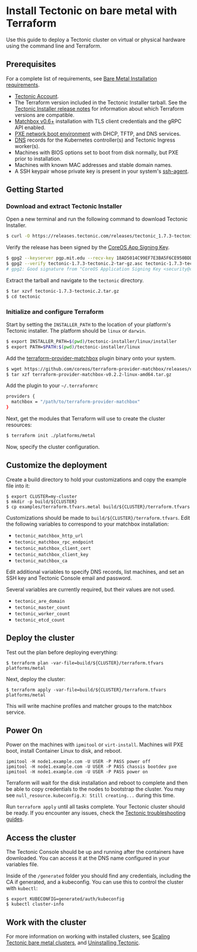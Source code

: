 # Install Tectonic on bare metal with Terraform

Use this guide to deploy a Tectonic cluster on virtual or physical hardware using the command line and Terraform.

## Prerequisites

For a complete list of requirements, see [Bare Metal Installation requirements][bare-requirements].

* [Tectonic Account][account].
* The Terraform version included in the Tectonic Installer tarball. See the [Tectonic Installer release notes][release-notes] for information about which Terraform versions are compatible.
* [Matchbox v0.6+][matchbox-latest] installation with TLS client credentials and the gRPC API enabled.
* [PXE network boot environment][network-setup] with DHCP, TFTP, and DNS services.
* [DNS][dns] records for the Kubernetes controller(s) and Tectonic Ingress worker(s).
* Machines with BIOS options set to boot from disk normally, but PXE prior to installation.
* Machines with known MAC addresses and stable domain names.
* A SSH keypair whose private key is present in your system's [ssh-agent][ssh-agent].

## Getting Started

### Download and extract Tectonic Installer

Open a new terminal and run the following command to download Tectonic Installer.

```bash
$ curl -O https://releases.tectonic.com/releases/tectonic_1.7.3-tectonic.3.tar.gz # download
```

Verify the release has been signed by the [CoreOS App Signing Key][verification-key].

```bash
$ gpg2 --keyserver pgp.mit.edu --recv-key 18AD5014C99EF7E3BA5F6CE950BDD3E0FC8A365E
$ gpg2 --verify tectonic-1.7.3-tectonic.2-tar-gz.asc tectonic-1.7.3-tectonic.2-tar.gz
# gpg2: Good signature from "CoreOS Application Signing Key <security@coreos.com>"
```

Extract the tarball and navigate to the `tectonic` directory.

```bash
$ tar xzvf tectonic-1.7.3-tectonic.2.tar.gz
$ cd tectonic
```

### Initialize and configure Terraform

Start by setting the `INSTALLER_PATH` to the location of your platform's Tectonic installer. The platform should be `linux` or `darwin`.

```bash
$ export INSTALLER_PATH=$(pwd)/tectonic-installer/linux/installer
$ export PATH=$PATH:$(pwd)/tectonic-installer/linux
```

Add the [terraform-provider-matchbox](https://github.com/coreos/terraform-provider-matchbox/releases) plugin binary onto your system.

```bash
$ wget https://github.com/coreos/terraform-provider-matchbox/releases/download/v0.2.2/terraform-provider-matchbox-v0.2.2-linux-amd64.tar.gz
$ tar xzf terraform-provider-matchbox-v0.2.2-linux-amd64.tar.gz
```

Add the plugin to your `~/.terraformrc`

```bash
providers {
  matchbox = "/path/to/terraform-provider-matchbox"
}
```

Next, get the modules that Terraform will use to create the cluster resources:

```bash
$ terraform init ./platforms/metal
```

Now, specify the cluster configuration.

## Customize the deployment

Create a build directory to hold your customizations and copy the example file into it:

```
$ export CLUSTER=my-cluster
$ mkdir -p build/${CLUSTER}
$ cp examples/terraform.tfvars.metal build/${CLUSTER}/terraform.tfvars
```

Customizations should be made to `build/${CLUSTER}/terraform.tfvars`. Edit the following variables to correspond to your matchbox installation:

* `tectonic_matchbox_http_url`
* `tectonic_matchbox_rpc_endpoint`
* `tectonic_matchbox_client_cert`
* `tectonic_matchbox_client_key`
* `tectonic_matchbox_ca`

Edit additional variables to specify DNS records, list machines, and set an SSH key and Tectonic Console email and password.

Several variables are currently required, but their values are not used.

* `tectonic_are_domain`
* `tectonic_master_count`
* `tectonic_worker_count`
* `tectonic_etcd_count`

## Deploy the cluster

Test out the plan before deploying everything:

```
$ terraform plan -var-file=build/${CLUSTER}/terraform.tfvars platforms/metal
```

Next, deploy the cluster:

```
$ terraform apply -var-file=build/${CLUSTER}/terraform.tfvars platforms/metal
```

This will write machine profiles and matcher groups to the matchbox service.

## Power On

Power on the machines with `ipmitool` or `virt-install`. Machines will PXE boot, install Container Linux to disk, and reboot.

```
ipmitool -H node1.example.com -U USER -P PASS power off
ipmitool -H node1.example.com -U USER -P PASS chassis bootdev pxe
ipmitool -H node1.example.com -U USER -P PASS power on
```

Terraform will wait for the disk installation and reboot to complete and then be able to copy credentials to the nodes to bootstrap the cluster. You may see `null_resource.kubeconfig.X: Still creating...` during this time.

Run `terraform apply` until all tasks complete. Your Tectonic cluster should be ready. If you encounter any issues, check the [Tectonic troubleshooting guides][troubleshooting].

## Access the cluster

The Tectonic Console should be up and running after the containers have downloaded. You can access it at the DNS name configured in your variables file.

Inside of the `/generated` folder you should find any credentials, including the CA if generated, and a kubeconfig. You can use this to control the cluster with `kubectl`:

```
$ export KUBECONFIG=generated/auth/kubeconfig
$ kubectl cluster-info
```

## Work with the cluster

For more information on working with installed clusters, see [Scaling Tectonic bare metal clusters][scale-metal], and [Uninstalling Tectonic][uninstall].


[conventions]: ../../conventions.md
[generic]: ../../generic-platform.md
[account]: https://account.coreos.com
[vars]: https://github.com/coreos/tectonic-installer/tree/master/Documentation/variables/config.md
[troubleshooting]: ../../troubleshooting/faq.md
[uninstall]: uninstall.md
[scale-metal]: ../../admin/bare-metal-scale.md
[release-notes]: https://coreos.com/tectonic/releases/
[ssh-agent]: requirements.md#ssh-agent
[bare-requirements]: requirements.md
[network-setup]: https://coreos.com/matchbox/docs/latest/network-setup.html
[matchbox-latest]: https://coreos.com/matchbox/docs/latest/
[dns]: index.md#dns
[verification-key]: https://coreos.com/security/app-signing-key/ 
